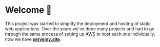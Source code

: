 # Welcome 👋
  
This project was started to simplify the deployment and hosting of static web applications. Over the years we've done many projects and had to go through the same process of setting up <a href="https://aws.amazon.com" target="_blank">AWS</a> to host each one individually, now we have <a href="https://servemy.site" target="_blank">**servemy.site**</a>. 